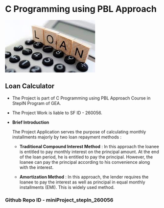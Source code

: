 # C Programming using PBL Approach
![loanCalculator](https://github.com/sstharval/miniProject_stepIn_260056/blob/main/6_ImagesAndVideos/download.jfif)

## **Loan Calculator**

-   The Project is part of C Programming using PBL Approach Course in StepIN Program of GEA.

-   The Project Work is liable to SF ID - 260056.

-   **Brief Introduction** 
    
    The Project Application serves the purpose of calculating monthly installments majorly by two loan repayment methods :

    -   **Traditional Compound Interest Method**    :   In this approach the loanee is entitled to pay monthly interest on the principal amount. At the end of the loan period, he is entitled to pay the principal. However, the loanee can pay the principal according to his convenience along with the interest.

    -   **Amortization Method** :   In this approach, the lender requires the loanee to pay the interest as well as principal in equal monthly installments (EMI). This is widely used method.


### Github Repo ID - miniProject_stepIn_260056